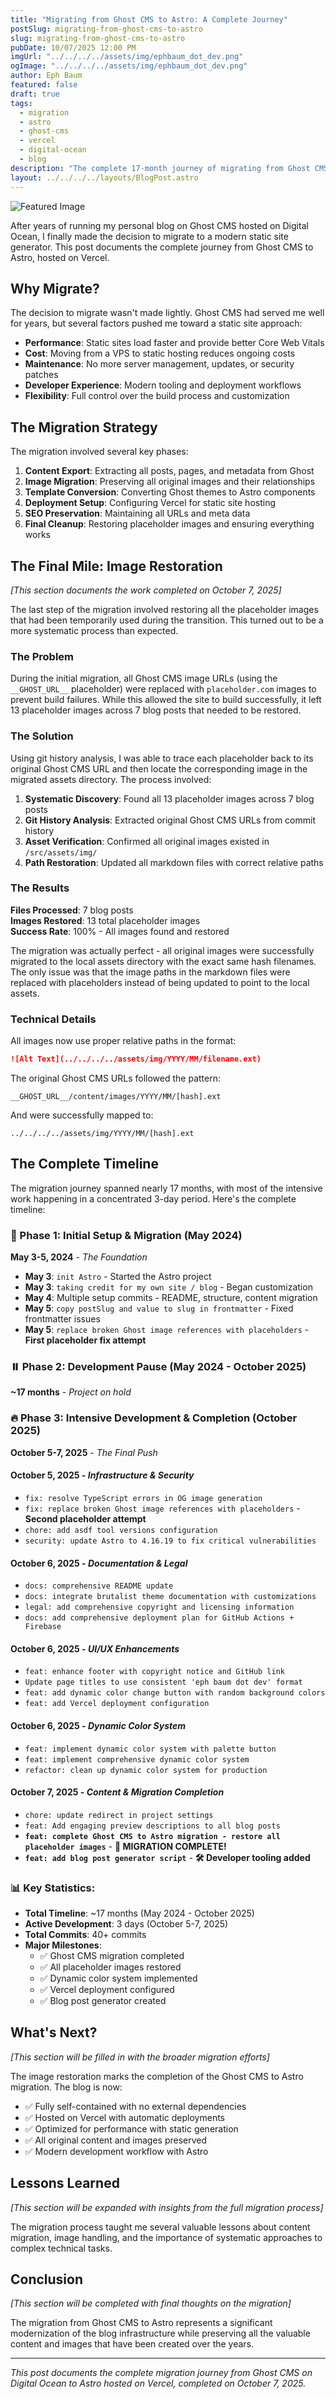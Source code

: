 ```yaml
---
title: "Migrating from Ghost CMS to Astro: A Complete Journey"
postSlug: migrating-from-ghost-cms-to-astro
slug: migrating-from-ghost-cms-to-astro
pubDate: 10/07/2025 12:00 PM
imgUrl: "../../../../assets/img/ephbaum_dot_dev.png"
ogImage: "../../../../assets/img/ephbaum_dot_dev.png"
author: Eph Baum
featured: false
draft: true
tags:
  - migration
  - astro
  - ghost-cms
  - vercel
  - digital-ocean
  - blog
description: "The complete 17-month journey of migrating from Ghost CMS to Astro—from initial setup in May 2024 to final completion in October 2025. Includes detailed timeline, image restoration process, and the intensive 3-day development sprint that brought it all together."
layout: ../../../../layouts/BlogPost.astro
---
```


![Featured Image](../../../../assets/img/ephbaum_dot_dev.png)

After years of running my personal blog on Ghost CMS hosted on Digital Ocean, I finally made the decision to migrate to a modern static site generator. This post documents the complete journey from Ghost CMS to Astro, hosted on Vercel.

## Why Migrate?

The decision to migrate wasn't made lightly. Ghost CMS had served me well for years, but several factors pushed me toward a static site approach:

- **Performance**: Static sites load faster and provide better Core Web Vitals
- **Cost**: Moving from a VPS to static hosting reduces ongoing costs
- **Maintenance**: No more server management, updates, or security patches
- **Developer Experience**: Modern tooling and deployment workflows
- **Flexibility**: Full control over the build process and customization

## The Migration Strategy

The migration involved several key phases:

1. **Content Export**: Extracting all posts, pages, and metadata from Ghost
2. **Image Migration**: Preserving all original images and their relationships
3. **Template Conversion**: Converting Ghost themes to Astro components
4. **Deployment Setup**: Configuring Vercel for static site hosting
5. **SEO Preservation**: Maintaining all URLs and meta data
6. **Final Cleanup**: Restoring placeholder images and ensuring everything works

## The Final Mile: Image Restoration

*[This section documents the work completed on October 7, 2025]*

The last step of the migration involved restoring all the placeholder images that had been temporarily used during the transition. This turned out to be a more systematic process than expected.

### The Problem

During the initial migration, all Ghost CMS image URLs (using the `__GHOST_URL__` placeholder) were replaced with `placeholder.com` images to prevent build failures. While this allowed the site to build successfully, it left 13 placeholder images across 7 blog posts that needed to be restored.

### The Solution

Using git history analysis, I was able to trace each placeholder back to its original Ghost CMS URL and then locate the corresponding image in the migrated assets directory. The process involved:

1. **Systematic Discovery**: Found all 13 placeholder images across 7 blog posts
2. **Git History Analysis**: Extracted original Ghost CMS URLs from commit history
3. **Asset Verification**: Confirmed all original images existed in `/src/assets/img/`
4. **Path Restoration**: Updated all markdown files with correct relative paths

### The Results

**Files Processed**: 7 blog posts  
**Images Restored**: 13 total placeholder images  
**Success Rate**: 100% - All images found and restored

The migration was actually perfect - all original images were successfully migrated to the local assets directory with the exact same hash filenames. The only issue was that the image paths in the markdown files were replaced with placeholders instead of being updated to point to the local assets.

### Technical Details

All images now use proper relative paths in the format:
```markdown
![Alt Text](../../../../assets/img/YYYY/MM/filename.ext)
```

The original Ghost CMS URLs followed the pattern:
```
__GHOST_URL__/content/images/YYYY/MM/[hash].ext
```

And were successfully mapped to:
```
../../../../assets/img/YYYY/MM/[hash].ext
```

## The Complete Timeline

The migration journey spanned nearly 17 months, with most of the intensive work happening in a concentrated 3-day period. Here's the complete timeline:

### 🚀 Phase 1: Initial Setup & Migration (May 2024)
**May 3-5, 2024** - *The Foundation*
- **May 3**: `init Astro` - Started the Astro project
- **May 3**: `taking credit for my own site / blog` - Began customization
- **May 4**: Multiple setup commits - README, structure, content migration
- **May 5**: `copy postSlug and value to slug in frontmatter` - Fixed frontmatter issues
- **May 5**: `replace broken Ghost image references with placeholders` - **First placeholder fix attempt**

### ⏸️ Phase 2: Development Pause (May 2024 - October 2025)
**~17 months** - *Project on hold*

### 🔥 Phase 3: Intensive Development & Completion (October 2025)
**October 5-7, 2025** - *The Final Push*

#### October 5, 2025 - *Infrastructure & Security*
- `fix: resolve TypeScript errors in OG image generation`
- `fix: replace broken Ghost image references with placeholders` - **Second placeholder attempt**
- `chore: add asdf tool versions configuration`
- `security: update Astro to 4.16.19 to fix critical vulnerabilities`

#### October 6, 2025 - *Documentation & Legal*
- `docs: comprehensive README update`
- `docs: integrate brutalist theme documentation with customizations`
- `legal: add comprehensive copyright and licensing information`
- `docs: add comprehensive deployment plan for GitHub Actions + Firebase`

#### October 6, 2025 - *UI/UX Enhancements*
- `feat: enhance footer with copyright notice and GitHub link`
- `Update page titles to use consistent 'eph baum dot dev' format`
- `feat: add dynamic color change button with random background colors`
- `feat: add Vercel deployment configuration`

#### October 6, 2025 - *Dynamic Color System*
- `feat: implement dynamic color system with palette button`
- `feat: implement comprehensive dynamic color system`
- `refactor: clean up dynamic color system for production`

#### October 7, 2025 - *Content & Migration Completion*
- `chore: update redirect in project settings`
- `feat: Add engaging preview descriptions to all blog posts`
- **`feat: complete Ghost CMS to Astro migration - restore all placeholder images`** - **🎉 MIGRATION COMPLETE!**
- **`feat: add blog post generator script`** - **🛠️ Developer tooling added**

### 📊 Key Statistics:
- **Total Timeline**: ~17 months (May 2024 - October 2025)
- **Active Development**: 3 days (October 5-7, 2025)
- **Total Commits**: 40+ commits
- **Major Milestones**: 
  - ✅ Ghost CMS migration completed
  - ✅ All placeholder images restored
  - ✅ Dynamic color system implemented
  - ✅ Vercel deployment configured
  - ✅ Blog post generator created

## What's Next?

*[This section will be filled in with the broader migration efforts]*

The image restoration marks the completion of the Ghost CMS to Astro migration. The blog is now:

- ✅ Fully self-contained with no external dependencies
- ✅ Hosted on Vercel with automatic deployments
- ✅ Optimized for performance with static generation
- ✅ All original content and images preserved
- ✅ Modern development workflow with Astro

## Lessons Learned

*[This section will be expanded with insights from the full migration process]*

The migration process taught me several valuable lessons about content migration, image handling, and the importance of systematic approaches to complex technical tasks.

## Conclusion

*[This section will be completed with final thoughts on the migration]*

The migration from Ghost CMS to Astro represents a significant modernization of the blog infrastructure while preserving all the valuable content and images that have been created over the years.

---

*This post documents the complete migration journey from Ghost CMS on Digital Ocean to Astro hosted on Vercel, completed on October 7, 2025.*
